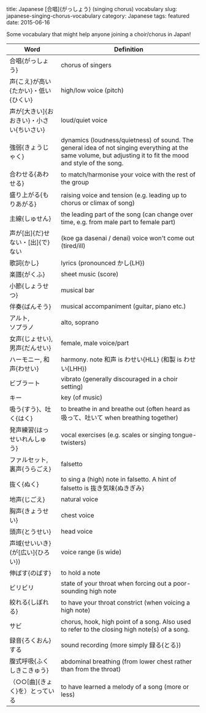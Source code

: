 title: Japanese [合唱]{がっしょう} (singing chorus) vocabulary
slug: japanese-singing-chorus-vocabulary
category: Japanese
tags: featured
date: 2015-06-16

Some vocabulary that might help anyone joining a choir/chorus in Japan!

Word | Definition
---- | ----------
合唱{がっしょう} | chorus of singers
声{こえ}が高い{たかい}・低い{ひくい} | high/low voice (pitch)
声が[大きい]{おおきい}・小さい{ちいさい} | loud/quiet voice
強弱{きょうじゃく} | dynamics (loudness/quietness) of sound. The general idea of not singing everything at the same volume, but adjusting it to fit the mood and style of the song.
合わせる{あわせる} | to match/harmonise your voice with the rest of the group
盛り上がる{もりあがる} | raising voice and tension (e.g. leading up to chorus or climax of song)
主線{しゅせん} | the leading part of the song (can change over time, e.g. from male part to female part)
声が[出]{だ}せない・[出]{で}ない | (koe ga dasenai / denai) voice won't come out (tired/ill)
歌詞{かし} | lyrics (pronounced かし{LH})
楽譜{がくふ} | sheet music (score)
小節{しょうせつ} | musical bar
伴奏{ばんそう} | musical accompaniment (guitar, piano etc.)
アルト, <nobr>ソプラノ</nobr> | alto, soprano
女声{じょせい}, 男声{だんせい} | female, male voice/part
ハーモニー, 和声{わせい}  | harmony. note 和声 is わせい{HLL} (和製 is わせい{LHH})
ビブラート | vibrato (generally discouraged in a choir setting)
キー | key (of music)
吸う{すう}、吐く{はく} | to breathe in and breathe out (often heard as 吸って、吐いて when breathing together)
発声練習{はっせいれんしゅう} | vocal exercises (e.g. scales or singing tongue-twisters)
ファルセット, 裏声{うらごえ} | falsetto
抜く{ぬく} | to sing a (high) note in falsetto. A hint of falsetto is 抜き気味{ぬきぎみ}
地声{じごえ} | natural voice
胸声{きょうせい} | chest voice
頭声{とうせい} | head voice
声域{せいいき}(が[広い]{ひろい}) | voice range (is wide)
伸ばす{のばす} | to hold a note
ビリビリ | state of your throat when forcing out a poor-sounding high note
絞れる{しぼれる} | to have your throat constrict (when voicing a high note)
サビ | chorus, hook, high point of a song. Also used to refer to the closing high note(s) of a song.
録音{ろくおん}する | sound recording (more simply 録る{とる})
腹式呼吸{ふくしきこきゅう} | abdominal breathing (from lower chest rather than from the throat)
（○○[曲]{きょく}を）とっている | to have learned a melody of a song (more or less)
